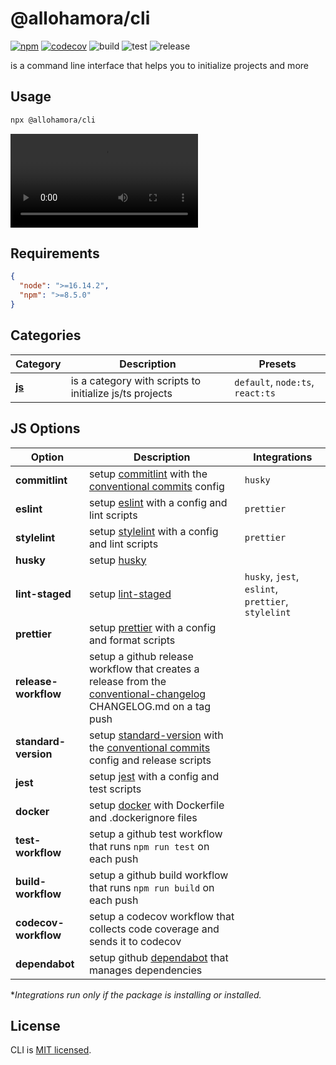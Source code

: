 # @allohamora/cli

[![npm](https://img.shields.io/npm/v/@allohamora/cli)](https://www.npmjs.com/package/@allohamora/cli)
[![codecov](https://codecov.io/gh/allohamora/cli/branch/master/graph/badge.svg?token=XVDXR2RWTI)](https://codecov.io/gh/allohamora/cli)
![build](https://github.com/allohamora/cli/actions/workflows/build.yml/badge.svg)
![test](https://github.com/allohamora/cli/actions/workflows/test.yml/badge.svg)
![release](https://github.com/allohamora/cli/actions/workflows/release.yml/badge.svg)

is a command line interface that helps you to initialize projects and more

## Usage

```bash
npx @allohamora/cli
```

<video src="https://github.com/allohamora/cli/assets/54174661/86239f05-d0e6-426c-b20f-490feded41e2"></video>

## Requirements

```json
{
  "node": ">=16.14.2",
  "npm": ">=8.5.0"
}
```

## Categories

| Category              | Description                                             | Presets                          |
| --------------------- | ------------------------------------------------------- | -------------------------------- |
| [**js**](#js-options) | is a category with scripts to initialize js/ts projects | `default`, `node:ts`, `react:ts` |

## JS Options

| Option               | Description                                                                                                                                                                                     | Integrations                                       |
| -------------------- | ----------------------------------------------------------------------------------------------------------------------------------------------------------------------------------------------- | -------------------------------------------------- |
| **commitlint**       | setup [commitlint](https://github.com/conventional-changelog/commitlint) with the [conventional commits](https://www.conventionalcommits.org/en/v1.0.0/) config                                 | `husky`                                            |
| **eslint**           | setup [eslint](https://github.com/eslint/eslint) with a config and lint scripts                                                                                                                 | `prettier`                                         |
| **stylelint**        | setup [stylelint](https://github.com/stylelint/stylelint) with a config and lint scripts                                                                                                        | `prettier`                                         |
| **husky**            | setup [husky](https://github.com/typicode/husky)                                                                                                                                                |                                                    |
| **lint-staged**      | setup [lint-staged](https://github.com/okonet/lint-staged)                                                                                                                                      | `husky`, `jest`, `eslint`, `prettier`, `stylelint` |
| **prettier**         | setup [prettier](https://github.com/prettier/prettier) with a config and format scripts                                                                                                         |                                                    |
| **release-workflow** | setup a github release workflow that creates a release from the [conventional-changelog](https://github.com/conventional-changelog/conventional-changelog) CHANGELOG.md on a tag push           |                                                    |
| **standard-version** | setup [standard-version](https://github.com/conventional-changelog/standard-version) with the [conventional commits](https://www.conventionalcommits.org/en/v1.0.0/) config and release scripts |                                                    |
| **jest**             | setup [jest](https://github.com/facebook/jest) with a config and test scripts                                                                                                                   |                                                    |
| **docker**           | setup [docker](https://github.com/docker) with Dockerfile and .dockerignore files                                                                                                               |                                                    |
| **test-workflow**    | setup a github test workflow that runs `npm run test` on each push                                                                                                                              |                                                    |
| **build-workflow**   | setup a github build workflow that runs `npm run build` on each push                                                                                                                            |                                                    |
| **codecov-workflow** | setup a codecov workflow that collects code coverage and sends it to codecov                                                                                                                    |                                                    |
| **dependabot**       | setup github [dependabot](https://github.com/dependabot) that manages dependencies                                                                                                              |                                                    |

\*_Integrations run only if the package is installing or installed._

## License

CLI is [MIT licensed](/LICENSE).
